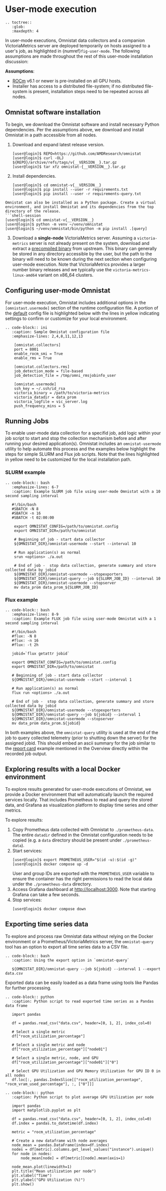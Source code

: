# User-mode execution

```eval_rst
.. toctree::
   :glob:
   :maxdepth: 4
```

In user-mode executions, Omnistat data collectors and a companion VictoriaMetrics
server are deployed temporarily on hosts assigned to a user's job, as
highlighted in {numref}`fig-user-mode`. The following assumptions are made
throughout the rest of this user-mode installation discussion:

__Assumptions__:
* [ROCm](https://rocm.docs.amd.com/en/latest/) v6.1 or newer is pre-installed
  on all GPU hosts.
* Installer has access to a distributed file-system; if no distributed
  file-system is present, installation steps need to be repeated across all nodes.


## Omnistat software installation

To begin, we download the Omnistat software and install necessary Python
dependencies. Per the assumptions above, we download and install Omnistat in a
path accessible from all nodes.

1. Download and expand latest release version.
   ```shell-session
   [user@login]$ REPO=https://github.com/AMDResearch/omnistat
   [user@login]$ curl -OLJ ${REPO}/archive/refs/tags/v{__VERSION__}.tar.gz
   [user@login]$ tar xfz omnistat-{__VERSION__}.tar.gz
   ```

2. Install dependencies.
   ```shell-session
   [user@login]$ cd omnistat-v{__VERSION__}
   [user@login]$ pip install --user -r requirements.txt
   [user@login]$ pip install --user -r requirements-query.txt
   ```

```{note}
Omnistat can also be installed as a Python package. Create a virtual
environment, and install Omnistat and its dependencies from the top
directory of the release.
```shell-session
[user@login]$ cd omnistat-v{__VERSION__}
[user@login]$ python -m venv ~/venv/omnistat
[user@login]$ ~/venv/omnistat/bin/python -m pip install .[query]
```

3. Download a **single-node** VictoriaMetrics server. Assuming a `victoria-metrics` server is not already present on the system,
   download and extract a [precompiled binary](https://github.com/VictoriaMetrics/VictoriaMetrics/releases/latest) from upstream. This binary can generally be stored in any directory accessible by the user, but the path to the binary will need to be known during the next section when configuring user-mode execution. Note that VictoriaMetrics provides a larger number binary releases and we typically use the `victoria-metrics-linux-amd64` variant on x86_64 clusters.

## Configuring user-mode Omnistat

For user-mode execution, Omnistat includes additional options in the `[omnistast.usermode]` section of the runtime configuration file. A portion of the [default](https://github.com/AMDResearch/omnistat/blob/main/omnistat/config/omnistat.default) config file is highlighted below with the lines in yellow indicating settings to confirm or customize for your local environment.

```eval_rst
.. code-block:: ini
   :caption: Sample Omnistat configuration file
   :emphasize-lines: 2,4,8,11,12,13

    [omnistat.collectors]
    port = 8001
    enable_rocm_smi = True
    enable_rms = True

    [omnistat.collectors.rms]
    job_detection_mode = file-based
    job_detection_file = /tmp/omni_rmsjobinfo_user

    [omnistat.usermode]
    ssh_key = ~/.ssh/id_rsa
    victoria_binary = /path/to/victoria-metrics
    victoria_datadir = data_prom
    victoria_logfile = vic_server.log
    push_frequency_mins = 5
  ```

## Running Jobs

To enable user-mode data collection for a specifid job, add logic within your job script to start and stop the collection mechanism before and after running your desired application(s).  Omnistat includes an `omnistat-usermode` utility to help automate this process and the examples below highlight the steps for simple SLURM and Flux job scripts.  Note that the lines highlighted in
yellow need to be customized for the local installation path.


   ### SLURM example
```eval_rst
.. code-block:: bash
   :emphasize-lines: 6-7
   :caption: Example SLURM job file using user-mode Omnistat with a 10 second sampling interval

   #!/bin/bash
   #SBATCH -N 8
   #SBATCH -n 16
   #SBATCH -t 02:00:00

    export OMNISTAT_CONFIG=/path/to/omnistat.config
    export OMNISTAT_DIR=/path/to/omnistat

    # Beginning of job - start data collector
    ${OMNISTAT_DIR}/omnistat-usermode --start --interval 10

    # Run application(s) as normal
    srun <options> ./a.out
    
    # End of job -  stop data collection, generate summary and store collected data by jobid
    ${OMNISTAT_DIR}/omnistat-usermode --stopexporters
    ${OMNISTAT_DIR}/omnistat-query --job ${SLURM_JOB_ID} --interval 10
    ${OMNISTAT_DIR}/omnistat-usermode --stopserver
    mv data_prom data_prom_${SLURM_JOB_ID}
  ```

  ### Flux example

```eval_rst
.. code-block:: bash
   :emphasize-lines: 8-9
   :caption: Example FLUX job file using user-mode Omnistat with a 1 second sampling interval

   #!/bin/bash
   #flux: -N 8
   #flux: -n 16
   #flux: -t 2h

   jobid=`flux getattr jobid`

   export OMNISTAT_CONFIG=/path/to/omnistat.config
   export OMNISTAT_DIR=/path/to/omnistat

   # Beginning of job - start data collector
   ${OMNISTAT_DIR}/omnistat-usermode --start --interval 1

   # Run application(s) as normal
   flux run <options> ./a.out

   # End of job -  stop data collection, generate summary and store collected data by jobid
   ${OMNISTAT_DIR}/omnistat-usermode --stopexporters
   ${OMNISTAT_DIR}/omnistat-query --job ${jobid} --interval 1
   ${OMNISTAT_DIR}/omnistat-usermode --stopserver
   mv data_prom data_prom.${jobid}
  ```

 In both examples above, the `omnistat-query` utility is used at the end of the job to query collected telemetry (prior to shutting down the server) for the assigned jobid. This should embed an ascii summary for the job similar to the [report card](query_report_card) example mentioned in the Overview directly within the recorded job output.

## Exploring results with a local Docker environment

To explore results generated for user-mode executions of Omnistat, we provide
a Docker environment that will automatically launch the required services
locally. That includes Prometheus to read and query the stored data, and
Grafana as visualization platform to display time series and other metrics.

To explore results:

1. Copy Prometheus data collected with Omnistat to `./prometheus-data`. The
   entire `datadir` defined in the Omnistat configuration needs to be copied
   (e.g. a `data` directory should be present under `./prometheus-data`).
2. Start services:
   ```shell-session
   [user@login]$ export PROMETHEUS_USER="$(id -u):$(id -g)"
   [user@login]$ docker compose up -d
   ```
   User and group IDs are exported with the `PROMETHEUS_USER` variable to ensure
   the container has the right permissions to read the local data under the
   `./prometheus-data` directory.
4. Access Grafana dashboard at [http://localhost:3000](http://localhost:3000).
   Note that starting Grafana can take a few seconds.
5. Stop services:
   ```shell-session
   [user@login]$ docker compose down
   ```

## Exporting time series data

To explore and process raw Omnistat data without relying on the Docker
environment or a Prometheus/VictoriaMetrics server, the `omnistat-query` tool
has an option to export all time series data to a CSV file.

```eval_rst
.. code-block:: bash
   :caption: Using the export option in `omnistat-query`

   ${OMNISTAT_DIR}/omnistat-query --job ${jobid} --interval 1 --export data.csv
  ```

Exported data can be easily loaded as a data frame using tools like Pandas for
further processing.

```eval_rst
.. code-block:: python
   :caption: Python script to read exported time series as a Pandas data frame

   import pandas

   df = pandas.read_csv("data.csv", header=[0, 1, 2], index_col=0)

   # Select a single metric
   df["rocm_utilization_percentage"]

   # Select a single metric and node
   df["rocm_utilization_percentage"]["node01"]

   # Select a single metric, node, and GPU
   df["rocm_utilization_percentage"]["node01"]["0"]

   # Select GPU Utilization and GPU Memory Utilization for GPU ID 0 in all nodes
   df.loc[:, pandas.IndexSlice[["rocm_utilization_percentage", "rocm_vram_used_percentage"], :, ["0"]]]
  ```

```eval_rst
.. code-block:: python
   :caption: Python script to plot average GPU Utilization per node

   import pandas
   import matplotlib.pyplot as plt

   df = pandas.read_csv("data.csv", header=[0, 1, 2], index_col=0)
   df.index = pandas.to_datetime(df.index)

   metric = "rocm_utilization_percentage"

   # Create a new dataframe with node averages
   node_mean = pandas.DataFrame(index=df.index)
   nodes = df[metric].columns.get_level_values("instance").unique()
   for node in nodes:
       node_mean[node] = df[metric][node].mean(axis=1)

   node_mean.plot(linewidth=1)
   plt.title("Mean utilization per node")
   plt.xlabel("Time")
   plt.ylabel("GPU Utilization (%)")
   plt.show()
  ```
